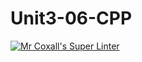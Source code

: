 # Unit3-06-CPP
[![Mr Coxall's Super Linter](https://github.com/ICS3U-Programming-MarcusW/Unit3-06-CPP/workflows/Mr%20Coxall's%20Super%20Linter/badge.svg)](https://github.com/ICS3U-Programming-MarcusW/Unit3-06-CPP/acygtions/)
